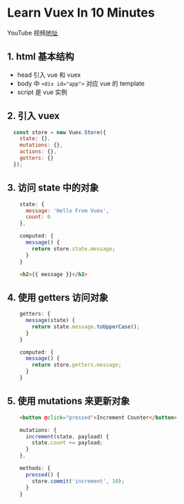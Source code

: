 # Learn Vuex In 10 Minutes
YouTube 视频[地址](https://www.youtube.com/watch?v=LW9yIR4GoVU)

## 1. html 基本结构

* head 引入 vue 和 vuex
* body 中 `<div id="app">` 对应 vue 的 template
* script 是 vue 实例

## 2. 引入 vuex

```javascript
  const store = new Vuex.Store({
    state: {},
    mutations: {},
    actions: {},
    getters: {}
  });
```

## 3. 访问 state 中的对象

```javascript
    state: {
      message: 'Hello From Vuex',
      count: 0
    },
```

```javascript
    computed: {
      message() {
        return store.state.message;
      }
    }
```

```html
    <h2>{{ message }}</h2>
```

## 4. 使用 getters 访问对象

```javascript
    getters: {
      message(state) {
        return state.message.toUpperCase();
      }
    }
```

```javascript
    computed: {
      message() {
        return store.getters.message;
      }
    }
```

## 5. 使用 mutations 来更新对象

```html
    <button @click="pressed">Increment Counter</button>
```

```javascript
    mutations: {
      increment(state, payload) {
        state.count += payload;
      }
    },
```

```javascript
    methods: {
      pressed() {
        store.commit('increment', 10);
      }
    }
```
